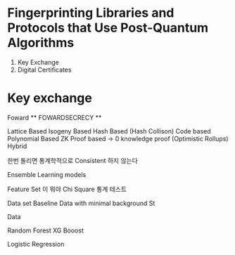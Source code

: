 # Fingerprinting Libraries and Protocols that Use Post-Quantum Algorithms
1. Key Exchange
2. Digital Certificates

# Key exchange
Foward ** FOWARDSECRECY **


Lattice Based
Isogeny Based
Hash Based (Hash Collison)
Code based
Polynomial Based
ZK Proof based -> 0 knowledge proof (Optimistic Rollups)
Hybrid

한번 돌리면 통계학적으로 Consistent 하지 않는다

Ensemble Learning models

Feature Set 이 뭐야
Chi Square 통계 테스트


Data set
	Baseline
		Data with minimal background
	St

Data


Random Forest
XG Booost

Logistic Regression

